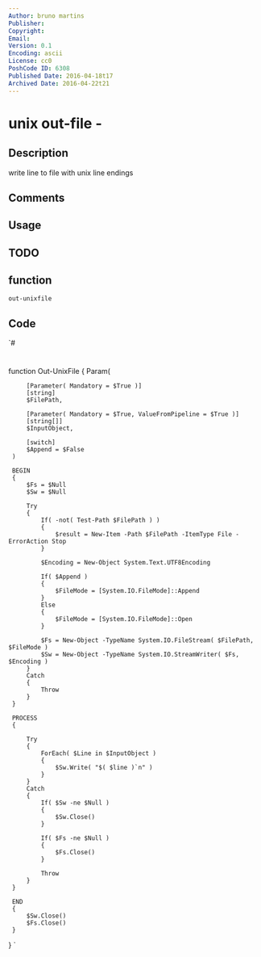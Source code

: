 ```yaml
---
Author: bruno martins
Publisher: 
Copyright: 
Email: 
Version: 0.1
Encoding: ascii
License: cc0
PoshCode ID: 6308
Published Date: 2016-04-18t17
Archived Date: 2016-04-22t21
---
```


# unix out-file - 

## Description

write line to file with unix line endings

## Comments



## Usage



## TODO



## function

`out-unixfile`

## Code

`#
 #
 function Out-UnixFile
 {
     Param(
 
         [Parameter( Mandatory = $True )]
         [string]
         $FilePath,
 
         [Parameter( Mandatory = $True, ValueFromPipeline = $True )]
         [string[]]
         $InputObject,
 
         [switch]
         $Append = $False
     )
 
     BEGIN
     {
         $Fs = $Null
         $Sw = $Null
         
         Try
         {
             If( -not( Test-Path $FilePath ) )
             {
                 $result = New-Item -Path $FilePath -ItemType File -ErrorAction Stop
             }
 
             $Encoding = New-Object System.Text.UTF8Encoding
 
             If( $Append )
             {
                 $FileMode = [System.IO.FileMode]::Append
             }
             Else
             {
                 $FileMode = [System.IO.FileMode]::Open
             }
 
             $Fs = New-Object -TypeName System.IO.FileStream( $FilePath, $FileMode )
             $Sw = New-Object -TypeName System.IO.StreamWriter( $Fs, $Encoding )
         }
         Catch
         {
             Throw
         }
     }
 
     PROCESS
     {
 
         Try
         {
             ForEach( $Line in $InputObject )
             {
                 $Sw.Write( "$( $line )`n" )
             }
         }
         Catch
         {
             If( $Sw -ne $Null )
             {
                 $Sw.Close()
             }
 
             If( $Fs -ne $Null )
             {
                 $Fs.Close()
             }
 
             Throw
         }
     }
 
     END
     {
         $Sw.Close()
         $Fs.Close()
     }
 }
`


